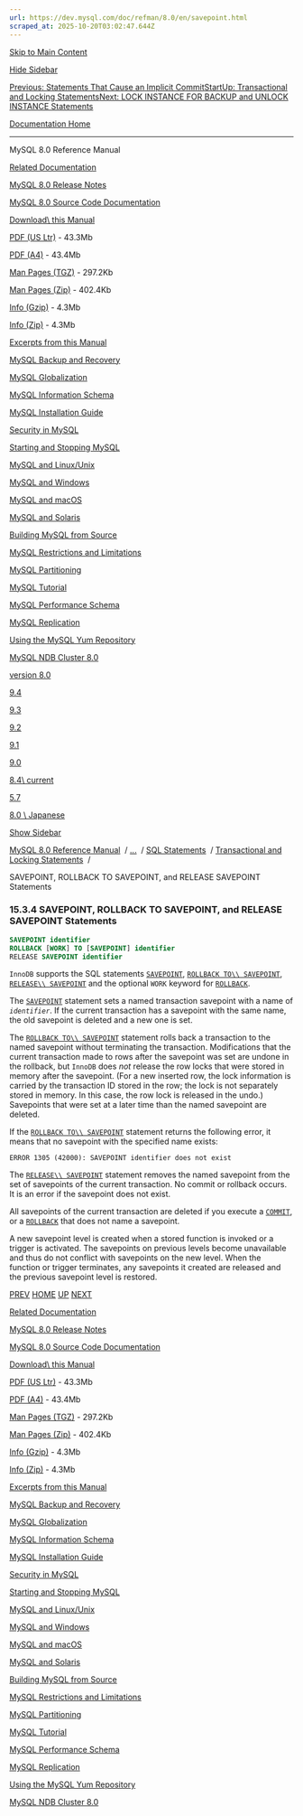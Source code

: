 ```yaml
---
url: https://dev.mysql.com/doc/refman/8.0/en/savepoint.html
scraped_at: 2025-10-20T03:02:47.644Z
---
```


[Skip to Main Content](https://dev.mysql.com/doc/refman/8.0/en/savepoint.html#main)

[Hide Sidebar](https://dev.mysql.com/doc/refman/8.0/en/savepoint.html "Hide Sidebar")

[Previous: Statements That Cause an Implicit Commit](https://dev.mysql.com/doc/refman/8.0/en/implicit-commit.html "Previous: Statements That Cause an Implicit Commit")[Start](https://dev.mysql.com/doc/refman/8.0/en/index.html "Start")[Up: Transactional and Locking Statements](https://dev.mysql.com/doc/refman/8.0/en/sql-transactional-statements.html "Up: Transactional and Locking Statements")[Next: LOCK INSTANCE FOR BACKUP and UNLOCK INSTANCE Statements](https://dev.mysql.com/doc/refman/8.0/en/lock-instance-for-backup.html "Next: LOCK INSTANCE FOR BACKUP and UNLOCK INSTANCE Statements")

[Documentation Home](https://dev.mysql.com/doc/)

* * *

MySQL 8.0 Reference Manual

[Related Documentation](https://dev.mysql.com/doc/refman/8.0/en/savepoint.html)

[MySQL 8.0 Release Notes](https://dev.mysql.com/doc/relnotes/mysql/8.0/en/)

[MySQL 8.0 Source Code Documentation](https://dev.mysql.com/doc/dev/mysql-server/latest/)

[Download\\
this Manual](https://dev.mysql.com/doc/refman/8.0/en/savepoint.html)

[PDF (US Ltr)](https://downloads.mysql.com/docs/refman-8.0-en.pdf)
\- 43.3Mb

[PDF (A4)](https://downloads.mysql.com/docs/refman-8.0-en.a4.pdf)
\- 43.4Mb

[Man Pages (TGZ)](https://downloads.mysql.com/docs/refman-8.0-en.man-gpl.tar.gz)
\- 297.2Kb

[Man Pages (Zip)](https://downloads.mysql.com/docs/refman-8.0-en.man-gpl.zip)
\- 402.4Kb

[Info (Gzip)](https://downloads.mysql.com/docs/mysql-8.0.info.gz)
\- 4.3Mb

[Info (Zip)](https://downloads.mysql.com/docs/mysql-8.0.info.zip)
\- 4.3Mb

[Excerpts from this Manual](https://dev.mysql.com/doc/refman/8.0/en/savepoint.html)

[MySQL Backup and Recovery](https://dev.mysql.com/doc/mysql-backup-excerpt/8.0/en/)

[MySQL Globalization](https://dev.mysql.com/doc/mysql-g11n-excerpt/8.0/en/)

[MySQL Information Schema](https://dev.mysql.com/doc/mysql-infoschema-excerpt/8.0/en/)

[MySQL Installation Guide](https://dev.mysql.com/doc/mysql-installation-excerpt/8.0/en/)

[Security in MySQL](https://dev.mysql.com/doc/mysql-security-excerpt/8.0/en/)

[Starting and Stopping MySQL](https://dev.mysql.com/doc/mysql-startstop-excerpt/8.0/en/)

[MySQL and Linux/Unix](https://dev.mysql.com/doc/mysql-linuxunix-excerpt/8.0/en/)

[MySQL and Windows](https://dev.mysql.com/doc/mysql-windows-excerpt/8.0/en/)

[MySQL and macOS](https://dev.mysql.com/doc/mysql-macos-excerpt/8.0/en/)

[MySQL and Solaris](https://dev.mysql.com/doc/mysql-solaris-excerpt/8.0/en/)

[Building MySQL from Source](https://dev.mysql.com/doc/mysql-sourcebuild-excerpt/8.0/en/)

[MySQL Restrictions and Limitations](https://dev.mysql.com/doc/mysql-reslimits-excerpt/8.0/en/)

[MySQL Partitioning](https://dev.mysql.com/doc/mysql-partitioning-excerpt/8.0/en/)

[MySQL Tutorial](https://dev.mysql.com/doc/mysql-tutorial-excerpt/8.0/en/)

[MySQL Performance Schema](https://dev.mysql.com/doc/mysql-perfschema-excerpt/8.0/en/)

[MySQL Replication](https://dev.mysql.com/doc/mysql-replication-excerpt/8.0/en/)

[Using the MySQL Yum Repository](https://dev.mysql.com/doc/mysql-repo-excerpt/8.0/en/)

[MySQL NDB Cluster 8.0](https://dev.mysql.com/doc/mysql-cluster-excerpt/8.0/en/)

[version 8.0](https://dev.mysql.com/doc/refman/8.0/en/savepoint.html)

[9.4](https://dev.mysql.com/doc/refman/9.4/en/savepoint.html)

[9.3](https://dev.mysql.com/doc/refman/9.3/en/savepoint.html)

[9.2](https://dev.mysql.com/doc/refman/9.2/en/savepoint.html)

[9.1](https://dev.mysql.com/doc/refman/9.1/en/savepoint.html)

[9.0](https://dev.mysql.com/doc/refman/9.0/en/savepoint.html)

[8.4\\
current](https://dev.mysql.com/doc/refman/8.4/en/savepoint.html)

[5.7](https://dev.mysql.com/doc/refman/5.7/en/savepoint.html)

[8.0 \\
Japanese](https://dev.mysql.com/doc/refman/8.0/ja/savepoint.html)

[Show Sidebar](https://dev.mysql.com/doc/refman/8.0/en/savepoint.html "Show Sidebar")

[MySQL 8.0 Reference Manual](https://dev.mysql.com/doc/refman/8.0/en/)  /
[...](https://dev.mysql.com/doc/refman/8.0/en/savepoint.html)  / [SQL Statements](https://dev.mysql.com/doc/refman/8.0/en/sql-statements.html)  /
[Transactional and Locking Statements](https://dev.mysql.com/doc/refman/8.0/en/sql-transactional-statements.html)  /

SAVEPOINT, ROLLBACK TO SAVEPOINT, and RELEASE SAVEPOINT Statements


### 15.3.4 SAVEPOINT, ROLLBACK TO SAVEPOINT, and RELEASE SAVEPOINT Statements

```sql
SAVEPOINT identifier
ROLLBACK [WORK] TO [SAVEPOINT] identifier
RELEASE SAVEPOINT identifier
```

`InnoDB` supports the SQL statements
[`SAVEPOINT`](https://dev.mysql.com/doc/refman/8.0/en/savepoint.html "15.3.4 SAVEPOINT, ROLLBACK TO SAVEPOINT, and RELEASE SAVEPOINT Statements"),
[`ROLLBACK TO\\
      SAVEPOINT`](https://dev.mysql.com/doc/refman/8.0/en/savepoint.html "15.3.4 SAVEPOINT, ROLLBACK TO SAVEPOINT, and RELEASE SAVEPOINT Statements"),
[`RELEASE\\
      SAVEPOINT`](https://dev.mysql.com/doc/refman/8.0/en/savepoint.html "15.3.4 SAVEPOINT, ROLLBACK TO SAVEPOINT, and RELEASE SAVEPOINT Statements") and the optional `WORK`
keyword for
[`ROLLBACK`](https://dev.mysql.com/doc/refman/8.0/en/commit.html "15.3.1 START TRANSACTION, COMMIT, and ROLLBACK Statements").


The [`SAVEPOINT`](https://dev.mysql.com/doc/refman/8.0/en/savepoint.html "15.3.4 SAVEPOINT, ROLLBACK TO SAVEPOINT, and RELEASE SAVEPOINT Statements") statement sets a
named transaction savepoint with a name of
_`identifier`_. If the current transaction
has a savepoint with the same name, the old savepoint is deleted
and a new one is set.


The [`ROLLBACK TO\\
      SAVEPOINT`](https://dev.mysql.com/doc/refman/8.0/en/savepoint.html "15.3.4 SAVEPOINT, ROLLBACK TO SAVEPOINT, and RELEASE SAVEPOINT Statements") statement rolls back a transaction to the
named savepoint without terminating the transaction. Modifications
that the current transaction made to rows after the savepoint was
set are undone in the rollback, but `InnoDB` does
_not_ release the row locks that were stored in
memory after the savepoint. (For a new inserted row, the lock
information is carried by the transaction ID stored in the row;
the lock is not separately stored in memory. In this case, the row
lock is released in the undo.) Savepoints that were set at a later
time than the named savepoint are deleted.


If the [`ROLLBACK TO\\
      SAVEPOINT`](https://dev.mysql.com/doc/refman/8.0/en/savepoint.html "15.3.4 SAVEPOINT, ROLLBACK TO SAVEPOINT, and RELEASE SAVEPOINT Statements") statement returns the following error, it
means that no savepoint with the specified name exists:


```none
ERROR 1305 (42000): SAVEPOINT identifier does not exist
```

The [`RELEASE\\
      SAVEPOINT`](https://dev.mysql.com/doc/refman/8.0/en/savepoint.html "15.3.4 SAVEPOINT, ROLLBACK TO SAVEPOINT, and RELEASE SAVEPOINT Statements") statement removes the named savepoint from the
set of savepoints of the current transaction. No commit or
rollback occurs. It is an error if the savepoint does not exist.


All savepoints of the current transaction are deleted if you
execute a [`COMMIT`](https://dev.mysql.com/doc/refman/8.0/en/commit.html "15.3.1 START TRANSACTION, COMMIT, and ROLLBACK Statements"), or a
[`ROLLBACK`](https://dev.mysql.com/doc/refman/8.0/en/commit.html "15.3.1 START TRANSACTION, COMMIT, and ROLLBACK Statements") that
does not name a savepoint.


A new savepoint level is created when a stored function is invoked
or a trigger is activated. The savepoints on previous levels
become unavailable and thus do not conflict with savepoints on the
new level. When the function or trigger terminates, any savepoints
it created are released and the previous savepoint level is
restored.

[PREV](https://dev.mysql.com/doc/refman/8.0/en/implicit-commit.html "Previous: Statements That Cause an Implicit Commit") [HOME](https://dev.mysql.com/doc/refman/8.0/en/index.html "Start") [UP](https://dev.mysql.com/doc/refman/8.0/en/sql-transactional-statements.html "Up: Transactional and Locking Statements") [NEXT](https://dev.mysql.com/doc/refman/8.0/en/lock-instance-for-backup.html "Next: LOCK INSTANCE FOR BACKUP and UNLOCK INSTANCE Statements")

[Related Documentation](https://dev.mysql.com/doc/refman/8.0/en/savepoint.html)

[MySQL 8.0 Release Notes](https://dev.mysql.com/doc/relnotes/mysql/8.0/en/)

[MySQL 8.0 Source Code Documentation](https://dev.mysql.com/doc/dev/mysql-server/latest/)

[Download\\
this Manual](https://dev.mysql.com/doc/refman/8.0/en/savepoint.html)

[PDF (US Ltr)](https://downloads.mysql.com/docs/refman-8.0-en.pdf)
\- 43.3Mb

[PDF (A4)](https://downloads.mysql.com/docs/refman-8.0-en.a4.pdf)
\- 43.4Mb

[Man Pages (TGZ)](https://downloads.mysql.com/docs/refman-8.0-en.man-gpl.tar.gz)
\- 297.2Kb

[Man Pages (Zip)](https://downloads.mysql.com/docs/refman-8.0-en.man-gpl.zip)
\- 402.4Kb

[Info (Gzip)](https://downloads.mysql.com/docs/mysql-8.0.info.gz)
\- 4.3Mb

[Info (Zip)](https://downloads.mysql.com/docs/mysql-8.0.info.zip)
\- 4.3Mb

[Excerpts from this Manual](https://dev.mysql.com/doc/refman/8.0/en/savepoint.html)

[MySQL Backup and Recovery](https://dev.mysql.com/doc/mysql-backup-excerpt/8.0/en/)

[MySQL Globalization](https://dev.mysql.com/doc/mysql-g11n-excerpt/8.0/en/)

[MySQL Information Schema](https://dev.mysql.com/doc/mysql-infoschema-excerpt/8.0/en/)

[MySQL Installation Guide](https://dev.mysql.com/doc/mysql-installation-excerpt/8.0/en/)

[Security in MySQL](https://dev.mysql.com/doc/mysql-security-excerpt/8.0/en/)

[Starting and Stopping MySQL](https://dev.mysql.com/doc/mysql-startstop-excerpt/8.0/en/)

[MySQL and Linux/Unix](https://dev.mysql.com/doc/mysql-linuxunix-excerpt/8.0/en/)

[MySQL and Windows](https://dev.mysql.com/doc/mysql-windows-excerpt/8.0/en/)

[MySQL and macOS](https://dev.mysql.com/doc/mysql-macos-excerpt/8.0/en/)

[MySQL and Solaris](https://dev.mysql.com/doc/mysql-solaris-excerpt/8.0/en/)

[Building MySQL from Source](https://dev.mysql.com/doc/mysql-sourcebuild-excerpt/8.0/en/)

[MySQL Restrictions and Limitations](https://dev.mysql.com/doc/mysql-reslimits-excerpt/8.0/en/)

[MySQL Partitioning](https://dev.mysql.com/doc/mysql-partitioning-excerpt/8.0/en/)

[MySQL Tutorial](https://dev.mysql.com/doc/mysql-tutorial-excerpt/8.0/en/)

[MySQL Performance Schema](https://dev.mysql.com/doc/mysql-perfschema-excerpt/8.0/en/)

[MySQL Replication](https://dev.mysql.com/doc/mysql-replication-excerpt/8.0/en/)

[Using the MySQL Yum Repository](https://dev.mysql.com/doc/mysql-repo-excerpt/8.0/en/)

[MySQL NDB Cluster 8.0](https://dev.mysql.com/doc/mysql-cluster-excerpt/8.0/en/)